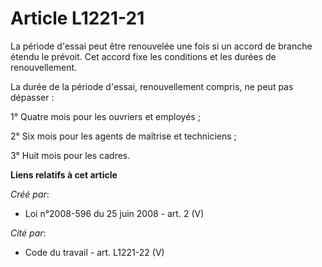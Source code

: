 # Article L1221-21

La période d'essai peut être renouvelée une fois si un accord de branche étendu le prévoit. Cet accord fixe les conditions et
les durées de renouvellement. 

La durée de la période d'essai, renouvellement compris, ne peut pas dépasser : 

1° Quatre mois pour les ouvriers et employés ; 

2° Six mois pour les agents de maîtrise et techniciens ; 

3° Huit mois pour les cadres.

**Liens relatifs à cet article**

_Créé par_:

  - Loi n°2008-596 du 25 juin 2008 - art. 2 (V)

_Cité par_:

  - Code du travail - art. L1221-22 (V)
